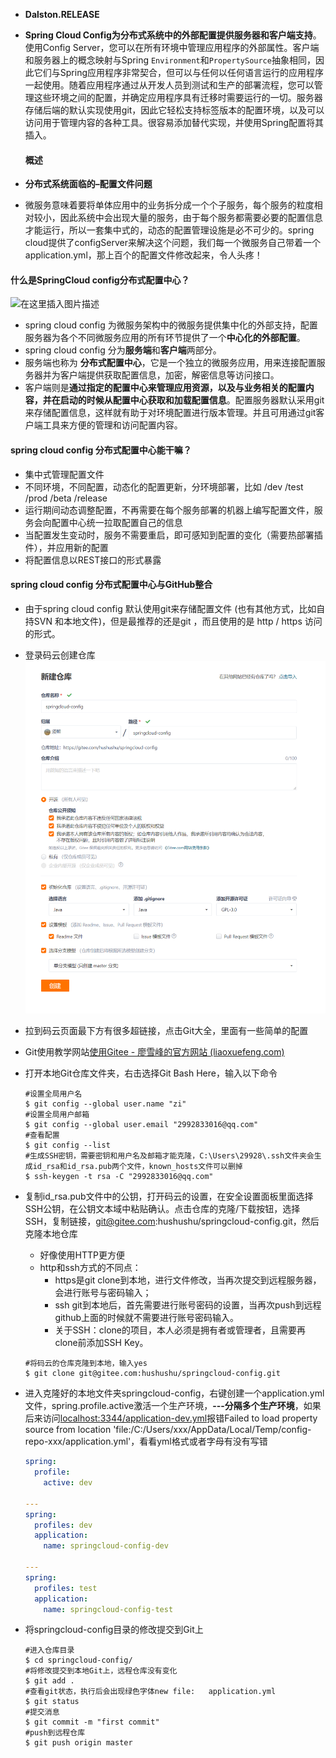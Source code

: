 - **Dalston.RELEASE**

- **Spring Cloud Config为分布式系统中的外部配置提供服务器和客户端支持**。使用Config Server，您可以在所有环境中管理应用程序的外部属性。客户端和服务器上的概念映射与Spring `Environment`和`PropertySource`抽象相同，因此它们与Spring应用程序非常契合，但可以与任何以任何语言运行的应用程序一起使用。随着应用程序通过从开发人员到测试和生产的部署流程，您可以管理这些环境之间的配置，并确定应用程序具有迁移时需要运行的一切。服务器存储后端的默认实现使用git，因此它轻松支持标签版本的配置环境，以及可以访问用于管理内容的各种工具。很容易添加替代实现，并使用Spring配置将其插入。

  #### 概述

- **分布式系统面临的–配置文件问题**

- 微服务意味着要将单体应用中的业务拆分成一个个子服务，每个服务的粒度相对较小，因此系统中会出现大量的服务，由于每个服务都需要必要的配置信息才能运行，所以一套集中式的，动态的配置管理设施是必不可少的。spring cloud提供了configServer来解决这个问题，我们每一个微服务自己带着一个application.yml，那上百个的配置文件修改起来，令人头疼！

#### **什么是SpringCloud config分布式配置中心？**

![在这里插入图片描述](config1.png)

- spring cloud config 为微服务架构中的微服务提供集中化的外部支持，配置服务器为各个不同微服务应用的所有环节提供了一个**中心化的外部配置**。
- spring cloud config 分为**服务端**和**客户端**两部分。
- 服务端也称为 **分布式配置中心**，它是一个独立的微服务应用，用来连接配置服务器并为客户端提供获取配置信息，加密，解密信息等访问接口。
- 客户端则是**通过指定的配置中心来管理应用资源，以及与业务相关的配置内容，并在启动的时候从配置中心获取和加载配置信息**。配置服务器默认采用git来存储配置信息，这样就有助于对环境配置进行版本管理。并且可用通过git客户端工具来方便的管理和访问配置内容。

#### **spring cloud config 分布式配置中心能干嘛？**

- 集中式管理配置文件
- 不同环境，不同配置，动态化的配置更新，分环境部署，比如 /dev /test /prod /beta /release
- 运行期间动态调整配置，不再需要在每个服务部署的机器上编写配置文件，服务会向配置中心统一拉取配置自己的信息
- 当配置发生变动时，服务不需要重启，即可感知到配置的变化（需要热部署插件），并应用新的配置
- 将配置信息以REST接口的形式暴露

#### **spring cloud config 分布式配置中心与GitHub整合**

- 由于spring cloud config 默认使用git来存储配置文件 (也有其他方式，比如自持SVN 和本地文件)，但是最推荐的还是git ，而且使用的是 http / https 访问的形式。

- 登录码云创建仓库![image-20220124194329446](码云创建仓库.png)

- 拉到码云页面最下方有很多超链接，点击Git大全，里面有一些简单的配置

- Git使用教学网站[使用Gitee - 廖雪峰的官方网站 (liaoxuefeng.com)](https://www.liaoxuefeng.com/wiki/896043488029600/1163625339727712)

- 打开本地Git仓库文件夹，右击选择Git Bash Here，输入以下命令

  ```shell
  #设置全局用户名
  $ git config --global user.name "zi"
  #设置全局用户邮箱
  $ git config --global user.email "2992833016@qq.com"
  #查看配置
  $ git config --list
  #生成SSH密钥，需要密钥和用户名及邮箱才能克隆，C:\Users\29928\.ssh文件夹会生成id_rsa和id_rsa.pub两个文件，known_hosts文件可以删掉
  $ ssh-keygen -t rsa -C "2992833016@qq.com"
  ```

- 复制id_rsa.pub文件中的公钥，打开码云的设置，在安全设置面板里面选择SSH公钥，在公钥文本域中粘贴确认。点击仓库的克隆/下载按钮，选择SSH，复制链接，git@gitee.com:hushushu/springcloud-config.git，然后克隆本地仓库

  - 好像使用HTTP更方便
  - http和ssh方式的不同点：
    - https是git clone到本地，进行文件修改，当再次提交到远程服务器，会进行账号与密码输入；
    - ssh git到本地后，首先需要进行账号密码的设置，当再次push到远程github上面的时候就不需要进行账号密码输入。
    - 关于SSH：clone的项目，本人必须是拥有者或管理者，且需要再clone前添加SSH Key。

  ```shell
  #将码云的仓库克隆到本地，输入yes
  $ git clone git@gitee.com:hushushu/springcloud-config.git
  ```

- 进入克隆好的本地文件夹springcloud-config，右键创建一个application.yml文件，spring.profile.active激活一个生产环境，**---分隔多个生产环境**，如果后来访问[localhost:3344/application-dev.yml](http://localhost:3344/application-dev.yml)报错Failed to load property source from location 'file:/C:/Users/xxx/AppData/Local/Temp/config-repo-xxx/application.yml'，看看yml格式或者字母有没有写错

  ```yml
  spring:
    profile:
      active: dev
  
  ---
  spring:
    profiles: dev
    application:
      name: springcloud-config-dev
  
  ---
  spring:
    profiles: test
    application:
      name: springcloud-config-test
  ```

- 将springcloud-config目录的修改提交到Git上

  ```shell
  #进入仓库目录
  $ cd springcloud-config/
  #将修改提交到本地Git上，远程仓库没有变化
  $ git add .
  #查看git状态，执行后会出现绿色字体new file:   application.yml
  $ git status
  #提交消息
  $ git commit -m "first commit"
  #push到远程仓库
  $ git push origin master
  ```

  

